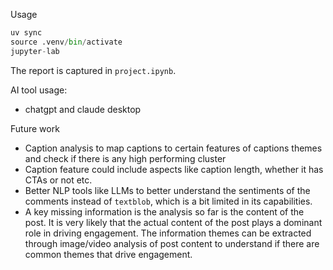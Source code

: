 Usage
```python
uv sync
source .venv/bin/activate
jupyter-lab
```

The report is captured in `project.ipynb`.

AI tool usage:
 - chatgpt and claude desktop

Future work 
- Caption analysis to map captions to certain features of captions themes and check if there is any high performing cluster
- Caption feature could include aspects like caption length, whether it has  CTAs or not etc.
- Better NLP tools like LLMs to better understand the sentiments of the comments instead of `textblob`, which is a bit
limited in its capabilities.  
- A key missing information is the analysis so far is the content of the post. It is very likely that the 
actual content of the post plays a dominant role in driving engagement. The information themes can be extracted through
image/video analysis of post content to understand if there are common themes that drive engagement.
